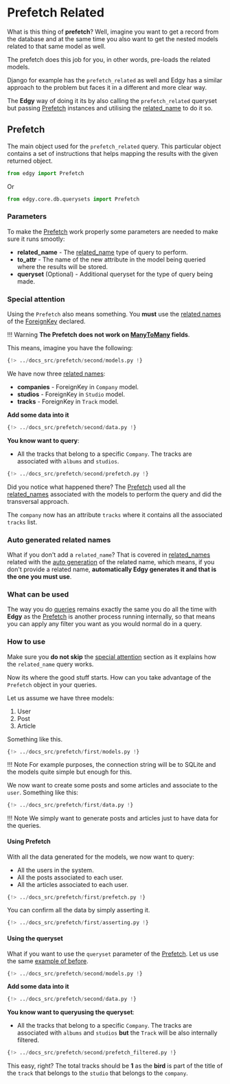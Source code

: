 # Prefetch Related

What is this thing of **prefetch**? Well, imagine you want to get a record from the database and
at the same time you also want to get the nested models related to that same model as well.

The prefetch does this job for you, in other words, pre-loads the related models.

Django for example has the `prefetch_related` as well and Edgy has a similar approach to the
problem but faces it in a different and more clear way.

The **Edgy** way of doing it its by also calling the `prefetch_related` queryset but passing
[Prefetch](#prefetch) instances and utilising the [related_name](./related-name.md) to do it so.

## Prefetch

The main object used for the `prefetch_related` query. This particular object contains a set
of instructions that helps mapping the results with the given returned object.

```python
from edgy import Prefetch
```

Or

```python
from edgy.core.db.querysets import Prefetch
```

### Parameters

To make the [Prefetch](#prefetch) work properly some parameters are needed to make sure it runs
smootly:

* **related_name** - The [related_name](./related-name.md) type of query to perform.
* **to_attr** - The name of the new attribute in the model being queried where the results will
be stored.
* **queryset** (Optional) - Additional queryset for the type of query being made.

### Special attention

Using the `Prefetch` also means something. You **must** use the [related names](./related-name.md)
of the [ForeignKey](../relationships.md#foreignkey) declared.

!!! Warning
    **The Prefetch does not work on [ManyToMany](./many-to-many.md) fields**.

This means, imagine you have the following:

```python
{!> ../docs_src/prefetch/second/models.py !}
```

We have now three [related names](./related-name.md):

* **companies** - ForeignKey in `Company` model.
* **studios** - ForeignKey in `Studio` model.
* **tracks** - ForeignKey in `Track` model.

**Add some data into it**

```python
{!> ../docs_src/prefetch/second/data.py !}
```

**You know want to query**:

* All the tracks that belong to a specific `Company`. The tracks are associated with `albums` and
`studios`.

```python hl_lines="33-35"
{!> ../docs_src/prefetch/second/prefetch.py !}
```

Did you notice what happened there? The [Prefetch](#prefetch) used all the [related_names](./related-name.md)
associated with the models to perform the query and did the transversal approach.

The `company` now has an attribute `tracks` where it contains all the associated `tracks` list.

### Auto generated related names

What if you don't add a `related_name`? That is covered in [related_names](./related-name.md#auto-generating)
related with the [auto generation](./related-name.md#auto-generating) of the related name, which means,
if you don't provide a related name, **automatically Edgy generates it and that is the one you must use**.


### What can be used

The way you do [queries](./queries.md) remains exactly the same you do all the time with **Edgy**
as the [Prefetch](#prefetch) is another process running internally, so that means you can apply
any filter you want as you would normal do in a query.

### How to use

Make sure you **do not skip** the [special attention](#special-attention) section as it explains
how the `related_name` query works.

Now its where the good stuff starts. How can you take advantage of the `Prefetch` object in your
queries.

Let us assume we have three models:

1. User
2. Post
3. Article

Something like this.

```python
{!> ../docs_src/prefetch/first/models.py !}
```

!!! Note
    For example purposes, the connection string will be to SQLite and the models quite simple but
    enough for this.


We now want to create some posts and some articles and associate to the `user`. Something like this:

```python
{!> ../docs_src/prefetch/first/data.py !}
```

!!! Note
    We simply want to generate posts and articles just to have data for the queries.

#### Using Prefetch

With all the data generated for the models, we now want to query:

* All the users in the system.
* All the posts associated to each user.
* All the articles associated to each user.

```python hl_lines="33-36"
{!> ../docs_src/prefetch/first/prefetch.py !}
```

You can confirm all the data by simply asserting it.

```python
{!> ../docs_src/prefetch/first/asserting.py !}
```

#### Using the queryset

What if you want to use the `queryset` parameter of the [Prefetch](#prefetch). Let us use the same
[example of before](#special-attention).

```python
{!> ../docs_src/prefetch/second/models.py !}
```

**Add some data into it**

```python
{!> ../docs_src/prefetch/second/data.py !}
```

**You know want to queryusing the queryset**:

* All the tracks that belong to a specific `Company`. The tracks are associated with `albums` and
`studios` **but** the `Track` will be also internally filtered.

```python hl_lines="14"
{!> ../docs_src/prefetch/second/prefetch_filtered.py !}
```

This easy, right? The total tracks should be **1** as the **bird** is part of the title of the
`track` that belongs to the `studio` that belongs to the `company`.
